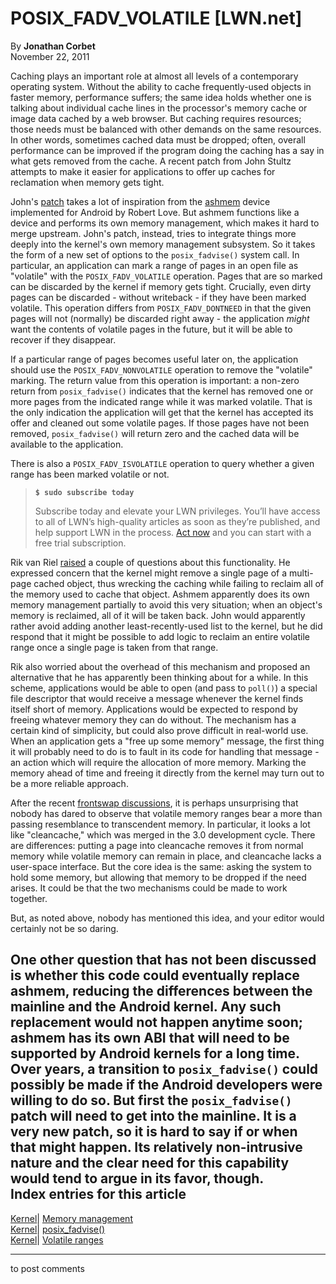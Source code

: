# POSIX_FADV_VOLATILE [LWN.net]

By **Jonathan Corbet**  
November 22, 2011 

Caching plays an important role at almost all levels of a contemporary operating system. Without the ability to cache frequently-used objects in faster memory, performance suffers; the same idea holds whether one is talking about individual cache lines in the processor's memory cache or image data cached by a web browser. But caching requires resources; those needs must be balanced with other demands on the same resources. In other words, sometimes cached data must be dropped; often, overall performance can be improved if the program doing the caching has a say in what gets removed from the cache. A recent patch from John Stultz attempts to make it easier for applications to offer up caches for reclamation when memory gets tight. 

John's [patch](/Articles/468837/) takes a lot of inspiration from the [ashmem](http://elinux.org/Android_Kernel_Features#ashmem) device implemented for Android by Robert Love. But ashmem functions like a device and performs its own memory management, which makes it hard to merge upstream. John's patch, instead, tries to integrate things more deeply into the kernel's own memory management subsystem. So it takes the form of a new set of options to the `posix_fadvise()` system call. In particular, an application can mark a range of pages in an open file as "volatile" with the `POSIX_FADV_VOLATILE` operation. Pages that are so marked can be discarded by the kernel if memory gets tight. Crucially, even dirty pages can be discarded - without writeback - if they have been marked volatile. This operation differs from `POSIX_FADV_DONTNEED` in that the given pages will not (normally) be discarded right away - the application _might_ want the contents of volatile pages in the future, but it will be able to recover if they disappear. 

If a particular range of pages becomes useful later on, the application should use the `POSIX_FADV_NONVOLATILE` operation to remove the "volatile" marking. The return value from this operation is important: a non-zero return from `posix_fadvise()` indicates that the kernel has removed one or more pages from the indicated range while it was marked volatile. That is the only indication the application will get that the kernel has accepted its offer and cleaned out some volatile pages. If those pages have not been removed, `posix_fadvise()` will return zero and the cached data will be available to the application. 

There is also a `POSIX_FADV_ISVOLATILE` operation to query whether a given range has been marked volatile or not. 

> **`$ sudo subscribe today`**
> 
> Subscribe today and elevate your LWN privileges. You’ll have access to all of LWN’s high-quality articles as soon as they’re published, and help support LWN in the process. [Act now](https://lwn.net/Promo/nst-sudo/claim) and you can start with a free trial subscription. 

Rik van Riel [raised](/Articles/468902/) a couple of questions about this functionality. He expressed concern that the kernel might remove a single page of a multi-page cached object, thus wrecking the caching while failing to reclaim all of the memory used to cache that object. Ashmem apparently does its own memory management partially to avoid this very situation; when an object's memory is reclaimed, all of it will be taken back. John would apparently rather avoid adding another least-recently-used list to the kernel, but he did respond that it might be possible to add logic to reclaim an entire volatile range once a single page is taken from that range. 

Rik also worried about the overhead of this mechanism and proposed an alternative that he has apparently been thinking about for a while. In this scheme, applications would be able to open (and pass to `poll()`) a special file descriptor that would receive a message whenever the kernel finds itself short of memory. Applications would be expected to respond by freeing whatever memory they can do without. The mechanism has a certain kind of simplicity, but could also prove difficult in real-world use. When an application gets a "free up some memory" message, the first thing it will probably need to do is to fault in its code for handling that message - an action which will require the allocation of more memory. Marking the memory ahead of time and freeing it directly from the kernel may turn out to be a more reliable approach. 

After the recent [frontswap discussions](/Articles/465317/), it is perhaps unsurprising that nobody has dared to observe that volatile memory ranges bear a more than passing resemblance to transcendent memory. In particular, it looks a lot like "cleancache," which was merged in the 3.0 development cycle. There are differences: putting a page into cleancache removes it from normal memory while volatile memory can remain in place, and cleancache lacks a user-space interface. But the core idea is the same: asking the system to hold some memory, but allowing that memory to be dropped if the need arises. It could be that the two mechanisms could be made to work together. 

But, as noted above, nobody has mentioned this idea, and your editor would certainly not be so daring. 

One other question that has not been discussed is whether this code could eventually replace ashmem, reducing the differences between the mainline and the Android kernel. Any such replacement would not happen anytime soon; ashmem has its own ABI that will need to be supported by Android kernels for a long time. Over years, a transition to `posix_fadvise()` could possibly be made if the Android developers were willing to do so. But first the `posix_fadvise()` patch will need to get into the mainline. It is a very new patch, so it is hard to say if or when that might happen. Its relatively non-intrusive nature and the clear need for this capability would tend to argue in its favor, though.  
Index entries for this article  
---  
[Kernel](/Kernel/Index)| [Memory management](/Kernel/Index#Memory_management)  
[Kernel](/Kernel/Index)| [posix_fadvise()](/Kernel/Index#posix_fadvise)  
[Kernel](/Kernel/Index)| [Volatile ranges](/Kernel/Index#Volatile_ranges)  
  


* * *

to post comments 
